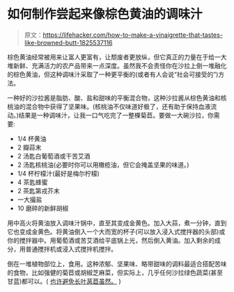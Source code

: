 # 如何制作尝起来像棕色黄油的调味汁

> 原文：<https://lifehacker.com/how-to-make-a-vinaigrette-that-tastes-like-browned-butt-1825537116>

棕色黄油经常被用来让富人更富有，让颓废者更放纵，但它真正的力量在于给一大堆新鲜、充满活力的农产品带来一点深度。虽然我不会责怪你在沙拉上倒一堆融化的棕色黄油，但这种调味汁采取了一种更平衡的(或者有人会说“社会可接受的”)方法。



一种好的沙拉酱是脂肪、酸、盐和甜味的平衡混合物，这种沙拉酱从棕色黄油和核桃油的混合物中获得了坚果味。(核桃油不仅味道好极了，还有助于保持血液流动。)结果是一种调味汁，让我一口气吃完了一整棵菊苣。要做一大碗沙拉，你需要:

*   1/4 杯黄油
*   2 瓣蒜末
*   2 汤匙白葡萄酒或干苦艾酒
*   2 汤匙核桃油(必要时你可以用橄榄油，但它会掩盖坚果的味道。)
*   1/4 杯柠檬汁(最好是梅尔柠檬)
*   4 茶匙蜂蜜
*   2 茶匙第戎芥末
*   一大撮盐
*   10 磨碎的新鲜胡椒

用中高火将黄油放入调味汁锅中，直至其变成金黄色。加入大蒜，煮一分钟，直到它也变成金黄色。将黄油倒入一个大而宽的杯子(可以放入浸入式搅拌器的头部)或你的搅拌器中。用葡萄酒或苦艾酒给平底锅上光，然后倒入黄油。加入剩余的成分，用普通搅拌机或浸入式搅拌机搅拌。

倒在一堆植物部位上，食用。这种浓郁、坚果味、略带甜味的调料最适合搭配苦味的食物，比如强健的菊苣或胡椒芝麻菜，但实际上，几乎任何沙拉绿色蔬菜(甚至甘蓝)都可以。( [也许避免长叶莴苣虽然。](https://lifehacker.com/throw-out-all-your-chopped-romaine-lettuce-1825336917) )
